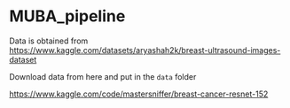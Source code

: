 # MUBA_pipeline

Data is obtained from https://www.kaggle.com/datasets/aryashah2k/breast-ultrasound-images-dataset

Download data from here and put in the `data` folder

https://www.kaggle.com/code/mastersniffer/breast-cancer-resnet-152